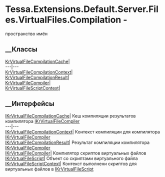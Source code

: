 # Tessa.Extensions.Default.Server.Files.VirtualFiles.Compilation -
пространство имён
## __Классы
[KrVirtualFileCompilationCache](T_Tessa_Extensions_Default_Server_Files_VirtualFiles_Compilation_KrVirtualFileCompilationCache.htm)|  
---|---  
[KrVirtualFileCompilationContext](T_Tessa_Extensions_Default_Server_Files_VirtualFiles_Compilation_KrVirtualFileCompilationContext.htm)|  
[KrVirtualFileCompilationResult](T_Tessa_Extensions_Default_Server_Files_VirtualFiles_Compilation_KrVirtualFileCompilationResult.htm)|  
[KrVirtualFileCompiler](T_Tessa_Extensions_Default_Server_Files_VirtualFiles_Compilation_KrVirtualFileCompiler.htm)|  
[KrVirtualFileScriptContext](T_Tessa_Extensions_Default_Server_Files_VirtualFiles_Compilation_KrVirtualFileScriptContext.htm)|  
## __Интерфейсы
[IKrVirtualFileCompilationCache](T_Tessa_Extensions_Default_Server_Files_VirtualFiles_Compilation_IKrVirtualFileCompilationCache.htm)|
Кеш компиляции результатов компилятора
[IKrVirtualFileCompiler](T_Tessa_Extensions_Default_Server_Files_VirtualFiles_Compilation_IKrVirtualFileCompiler.htm)  
---|---  
[IKrVirtualFileCompilationContext](T_Tessa_Extensions_Default_Server_Files_VirtualFiles_Compilation_IKrVirtualFileCompilationContext.htm)|
Контекст компиляции для компилятора
[IKrVirtualFileCompiler](T_Tessa_Extensions_Default_Server_Files_VirtualFiles_Compilation_IKrVirtualFileCompiler.htm)  
[IKrVirtualFileCompilationResult](T_Tessa_Extensions_Default_Server_Files_VirtualFiles_Compilation_IKrVirtualFileCompilationResult.htm)|
Результат компиляции компилятора
[IKrVirtualFileCompiler](T_Tessa_Extensions_Default_Server_Files_VirtualFiles_Compilation_IKrVirtualFileCompiler.htm)  
[IKrVirtualFileCompiler](T_Tessa_Extensions_Default_Server_Files_VirtualFiles_Compilation_IKrVirtualFileCompiler.htm)|
Компилятор скриптов виртуальных файлов  
[IKrVirtualFileScript](T_Tessa_Extensions_Default_Server_Files_VirtualFiles_Compilation_IKrVirtualFileScript.htm)|
Объект со скриптами виртуального файла  
[IKrVirtualFileScriptContext](T_Tessa_Extensions_Default_Server_Files_VirtualFiles_Compilation_IKrVirtualFileScriptContext.htm)|
Контекст выполнени скриптов для виртуальных файлов в
[IKrVirtualFileScript](T_Tessa_Extensions_Default_Server_Files_VirtualFiles_Compilation_IKrVirtualFileScript.htm)

